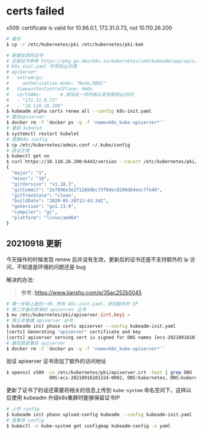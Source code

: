 # certs failed

x509: certificate is valid for 10.96.0.1, 172.31.0.73, not 10.110.26.200

```BASH
# 备份
$ cp -r /etc/kubernetes/pki /etc/kubernetes/pki-bak

# 新建全部的证书
# 全部证书参考 https://pkg.go.dev/k8s.io/kubernetes/cmd/kubeadm/app/apis/kubeadm/v1beta2
# k8s-init.yaml 中添加ip列表
# apiServer:
#   extraArgs:
#     authorization-mode: "Node,RBAC"
#   timeoutForControlPlane: 4m0s
#   certSANs:       # 添加这一项内容以支持其他ip访问
#   - "172.31.0.73" 
#   - "10.110.26.200"
$ kubeadm alpha certs renew all --config k8s-init.yaml
# 重启apiserver
$ docker rm -f `docker ps -q -f 'name=k8s_kube-apiserver*'`
# 重启 kubelet
$ systemctl restart kubelet
# 更新k8s config
$ cp /etc/kubernetes/admin.conf ~/.kube/config
# 验证正常
$ kubectl get no
$ curl https://10.110.26.200:6443/version --cacert /etc/kubernetes/pki/ca.crt
{
  "major": "1",
  "minor": "18",
  "gitVersion": "v1.18.3",
  "gitCommit": "2e7996e3e2712684bc73f0dec0200d64eec7fe40",
  "gitTreeState": "clean",
  "buildDate": "2020-05-20T12:43:34Z",
  "goVersion": "go1.13.9",
  "compiler": "gc",
  "platform": "linux/amd64"
}
```

## 20210918 更新

今天操作的时候发现 renew 后并没有生效，更新后的证书还是不支持额外的 ip 访问，不知道是环境的问题还是 bug

解决的办法: 

> 参考: https://www.jianshu.com/p/35ac252b5045

```BASH
# 第一步和上面的一样，修改 k8s-init.yaml，添加额外的 IP
# 第二步备份原来的 apiserver 证书
$ mv /etc/kubernetes/pki/apiserver.{crt,key} ~
# 第三步重建 apiserver 证书
$ kubeadm init phase certs apiserver --config kubeadm-init.yaml
[certs] Generating "apiserver" certificate and key
[certs] apiserver serving cert is signed for DNS names [ecs-20210916101324-0002 kubernetes kubernetes.default kubernetes.default.svc kubernetes.default.svc.cluster.local] and IPs [10.96.0.1 10.110.32.240 172.31.0.246]
# 最后就是重启 apiserver
$ docker rm -f `docker ps -q -f 'name=k8s_kube-apiserver*'`
```

验证 apiserver 证书添加了额外的访问地址

```BASH
$ openssl x509 -in /etc/kubernetes/pki/apiserver.crt -text | grep DNS
                DNS:ecs-20210916101324-0002, DNS:kubernetes, DNS:kubernetes.default, DNS:kubernetes.default.svc, DNS:kubernetes.default.svc.cluster.local, IP Address:10.96.0.1, IP Address:10.110.32.240, IP Address:172.31.0.246
```

更新了证书了的话还需要将相关的信息上传到 `kube-system` 命名空间下，这样以后使用 kubeadm 升级k8s集群时能够保留证书IP

```BASH
# 上传 config
$ kubeadm init phase upload-config kubeadm --config kubeadm-init.yaml
# 查看该 config
$ kubectl -n kube-system get configmap kubeadm-config -o yaml
```
